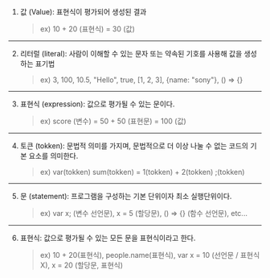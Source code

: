 1. 값 (Value): 표현식이 평가되어 생성된 결과
   > ex) 10 + 20 (표현식) = 30 (값)

---

2. 리터럴 (literal): 사람이 이해할 수 있는 문자 또는 약속된 기호를 사용해 값을 생성하는 표기법
   > ex) 3, 100, 10.5, "Hello", true, [1, 2, 3], {name: "sony"}, () => {}

---

3. 표현식 (expression): 값으로 평가될 수 있는 문이다.
   > ex) score (변수) = 50 + 50 (표현문) = 100 (값)

---

4. 토큰 (tokken): 문법적 의미를 가지며, 문법적으로 더 이상 나눌 수 없는 코드의 기본 요소를 의미한다.
   > ex) var(tokken) sum(tokken) = 1(tokken) + 2(tokken) ;(tokken)

---

5. 문 (statement): 프로그램을 구성하는 기본 단위이자 최소 실행단위이다.
   > ex) var x; (변수 선언문), x = 5 (할당문), () => {} (함수 선언문), etc...

---

6. 표현식: 값으로 평가될 수 있는 모든 문을 표현식이라고 한다.
   > ex) 10 + 20(표현식), people.name(표현식), var x = 10 (선언문 / 표현식 X), x = 20 (할당문, 표현식)
